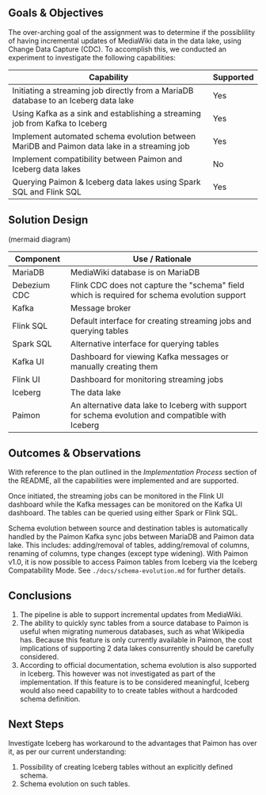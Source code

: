 ## Goals & Objectives
The over-arching goal of the assignment was to determine if the possiblility of
having incremental updates of MediaWiki data in the data lake, using Change Data Capture (CDC). To accomplish this, we conducted an experiment to investigate 
the following capabilities:

**Capability** | **Supported**
--- | ---
Initiating a streaming job directly from a MariaDB database to an Iceberg data lake | Yes
Using Kafka as a sink and establishing a streaming job from Kafka to Iceberg | Yes
Implement automated schema evolution between MariDB and Paimon data lake in a streaming job | Yes
Implement compatibility between Paimon and Iceberg data lakes | No
Querying Paimon & Iceberg data lakes using Spark SQL and Flink SQL | Yes

## Solution Design
(mermaid diagram)

**Component** | **Use / Rationale**
--- | ---
MariaDB | MediaWiki database is on MariaDB
Debezium CDC | Flink CDC does not capture the "schema" field which is required for schema evolution support
Kafka | Message broker
Flink SQL | Default interface for creating streaming jobs and querying tables
Spark SQL | Alternative interface for querying tables
Kafka UI | Dashboard for viewing Kafka messages or manually creating them
Flink UI | Dashboard for monitoring streaming jobs
Iceberg | The data lake
Paimon | An alternative data lake to Iceberg with support for schema evolution and compatible with Iceberg

## Outcomes & Observations
With reference to the plan outlined in the *Implementation Process* section of 
the README, all the capabilities were implemented and are supported.

Once initiated, the streaming jobs can be monitored in the Flink UI dashboard
while the Kafka messages can be monitored on the Kafka UI dashboard. The tables
can be queried using either Spark or Flink SQL.

Schema evolution between source and destination tables is automatically handled 
by the Paimon Kafka sync jobs between MariaDB and Paimon data lake. This 
includes: adding/removal of tables, adding/removal of columns, renaming of 
columns, type changes (except type widening). With Paimon v1.0, it is now 
possible to access Paimon tables from Iceberg via the Iceberg Compatability 
Mode. See `./docs/schema-evolution.md` for further details.

## Conclusions
1. The pipeline is able to support incremental updates from MediaWiki.
1. The ability to quickly sync tables from a source database to Paimon is useful
when migrating numerous databases, such as what Wikipedia has. Because this 
feature is only currently available in Paimon, the cost implications of 
supporting 2 data lakes consurrently should be carefully considered.
1. According to official documentation, schema evolution is also supported in 
Iceberg. This however was not investigated as part of the implementation. If this
feature is to be considered meaningful, Iceberg would also need capability to
to create tables without a hardcoded schema definition.

## Next Steps
Investigate Iceberg has workaround to the advantages that Paimon has over it,
as per our current understanding:
1. Possibility of creating Iceberg tables without an explicitly defined schema.
1. Schema evolution on such tables.